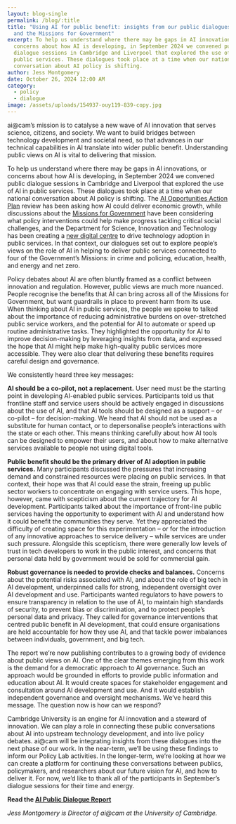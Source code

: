 ```yaml
---
layout: blog-single
permalink: /blog/:title
title: "Using AI for public benefit: insights from our public dialogues on AI
  and the Missions for Government"
excerpt: To help us understand where there may be gaps in AI innovations, or
  concerns about how AI is developing, in September 2024 we convened public
  dialogue sessions in Cambridge and Liverpool that explored the use of AI in
  public services. These dialogues took place at a time when our national
  conversation about AI policy is shifting.
author: Jess Montgomery
date: October 26, 2024 12:00 AM
category:
  - policy
  - dialogue
image: /assets/uploads/154937-ouy119-839-copy.jpg
---
```

ai@cam’s mission is to catalyse a new wave of AI innovation that serves science, citizens, and society. We want to build bridges between technology development and societal need, so that advances in our technical capabilities in AI translate into wider public benefit. Understanding public views on AI is vital to delivering that mission. 

To help us understand where there may be gaps in AI innovations, or concerns about how AI is developing, in September 2024 we convened public dialogue sessions in Cambridge and Liverpool that explored the use of AI in public services. These dialogues took place at a time when our national conversation about AI policy is shifting. The [AI Opportunities Action Plan](https://www.gov.uk/government/publications/artificial-intelligence-ai-opportunities-action-plan-terms-of-reference/artificial-intelligence-ai-opportunities-action-plan-terms-of-reference) review has been asking how AI could deliver economic growth, while discussions about the [Missions for Government](https://labour.org.uk/change/mission-driven-government/) have been considering what policy interventions could help make progress tackling critical social challenges, and the Department for Science, Innovation and Technology has been creating a [new digital centre](https://www.gov.uk/government/news/dsit-bolstered-to-better-serve-the-british-public-through-science-and-technology) to drive technology adoption in public services. In that context, our dialogues set out to explore people’s views on the role of AI in helping to deliver public services connected to four of the Government’s Missions: in crime and policing, education, health, and energy and net zero.

Policy debates about AI are often bluntly framed as a conflict between innovation and regulation. However, public views are much more nuanced. People recognise the benefits that AI can bring across all of the Missions for Government, but want guardrails in place to prevent harm from its use. When thinking about AI in public services, the people we spoke to talked about the importance of reducing administrative burdens on over-stretched public service workers, and the potential for AI to automate or speed up routine administrative tasks. They highlighted the opportunity for AI to improve decision-making by leveraging insights from data, and expressed the hope that AI might help make high-quality public services more accessible. They were also clear that delivering these benefits requires careful design and governance. 

We consistently heard three key messages:

**AI should be a co-pilot, not a replacement.** User need must be the starting point in developing AI-enabled public services. Participants told us that frontline staff and service users should be actively engaged in discussions about the use of AI, and that AI tools should be designed as a support – or co-pilot – for decision-making. We heard that AI should not be used as a substitute for human contact, or to depersonalise people’s interactions with the state or each other. This means thinking carefully about how AI tools can be designed to empower their users, and about how to make alternative services available to people not using digital tools. 

**Public benefit should be the primary driver of AI adoption in public services.** Many participants discussed the pressures that increasing demand and constrained resources were placing on public services. In that context, their hope was that AI could ease the strain, freeing up public sector workers to concentrate on engaging with service users. This hope, however, came with scepticism about the current trajectory for AI development. Participants talked about the importance of front-line public services having the opportunity to experiment with AI and understand how it could benefit the communities they serve. Yet they appreciated the difficulty of creating space for this experimentation – or for the introduction of any innovative approaches to service delivery – while services are under such pressure. Alongside this scepticism, there were generally low levels of trust in tech developers to work in the public interest, and concerns that personal data held by government would be sold for commercial gain. 

**Robust governance is needed to provide checks and balances.** Concerns about the potential risks associated with AI, and about the role of big tech in AI development, underpinned calls for strong, independent oversight over AI development and use. Participants wanted regulators to have powers to ensure transparency in relation to the use of AI, to maintain high standards of security, to prevent bias or discrimination, and to protect people’s personal data and privacy. They called for governance interventions that centred public benefit in AI development, that could ensure organisations are held accountable for how they use AI, and that tackle power imbalances between individuals, government, and big tech.  

The report we’re now publishing contributes to a growing body of evidence about public views on AI. One of the clear themes emerging from this work is the demand for a democratic approach to AI governance. Such an approach would be grounded in efforts to provide public information and education about AI. It would create spaces for stakeholder engagement and consultation around AI development and use. And it would establish independent governance and oversight mechanisms. We’ve heard this message. The question now is how can we respond?

Cambridge University is an engine for AI innovation and a steward of innovation. We can play a role in connecting these public conversations about AI into upstream technology development, and into live policy debates. ai@cam will be integrating insights from these dialogues into the next phase of our work. In the near-term, we’ll be using these findings to inform our Policy Lab activities. In the longer-term, we’re looking at how we can create a platform for continuing these conversations between publics, policymakers, and researchers about our future vision for AI, and how to deliver it. For now, we’d like to thank all of the participants in September’s dialogue sessions for their time and energy.

**R﻿ead the [AI Public Dialogue Report](/assets/uploads/ai-cam-public-dialogue-report-with-appendix-v5-.pdf)**

*Jess Montgomery is Director of ai@cam at the University of Cambridge.*
